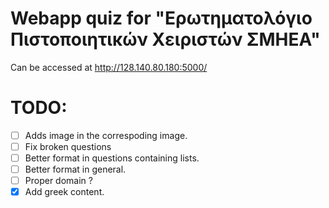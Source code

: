 # Webapp quiz for "Ερωτηματολόγιο Πιστοποιητικών Χειριστών ΣΜΗΕΑ"
Can be accessed at http://128.140.80.180:5000/

# TODO:  
- [ ] Adds image in the correspoding image.
- [ ] Fix broken questions
- [ ] Better format in questions containing lists.  
- [ ] Better format in general.  
- [ ] Proper domain ?  
- [x] Add greek content.
